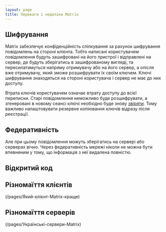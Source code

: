 ```yaml
---
layout: page
title: Переваги і недоліки Matrix
---
```

## Шифрування

Matrix забезпечує конфіденційність спілкування за рахунок шифрування повідомлень на стороні клієнта. Тобто написані користувачем повідомлення будуть зашифровані на його пристрої і відправлені на сервер, де будуть зберігатись в зашифрованому вигляді, та пересилатимуться напряму отримувачу або на його сервер, а опісля вже отримувачу, який зможе розшифрувати їх своїм ключем. Ключі шифрування знаходяться на стороні користувача і сервер не має до них доступу.

Втрата ключів користувачем означає втрату доступу до всієї переписки. Старі повідомлення неможливо буде розшифрувати, а згенеровані в новому сеансі ключі необхідно буде знову [звіряти](/pages/Що-таке-звірка-сеансів-Matrix-і-для-чого-вона-потрібна). Тому важливо налаштовувати резервне копіювання ключів відразу після реєстрації.

## Федеративність

Але при цьому повідомлення можуть зберігатись на сервері або серверах вічно. Через федеративність мережі ніколи не можна бути впевненим у тому, що інформація з неї видалена повністю.

## Відкритий код

## Різномаїття клієнтів

(/pages/Який-клієнт-Matrix-краще)

## Різномаїття серверів

(/pages/Українські-сервери-Matrix)


